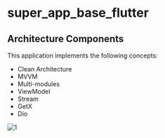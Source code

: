 # super_app_base_flutter

## Architecture Components
This application implements the following concepts:
* Clean Architecture
* MVVM
* Multi-modules
* ViewModel
* Stream
* GetX
* Dio

![1](https://github.com/majidebraa/arch_app_flutter/assets/82038698/8ee65dbf-2475-4742-9311-a6325c203329)
